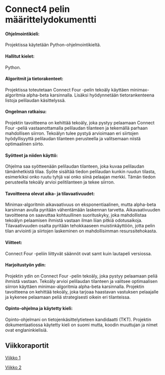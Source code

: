 # Connect4 pelin määrittelydokumentti

#### Ohjelmointikieli:
Projektissa käytetään Python-ohjelmointikieltä.

#### Hallitut kielet:
Python.

#### Algoritmit ja tietorakenteet:
Projektissa toteutetaan Connect Four -pelin tekoäly käyttäen minimax-algoritmia alpha-beta karsinnalla. Lisäksi hyödynnetään tietorankenteena listoja pelilaudan käsittelyssä.

#### Ongelman ratkaisu:
Projektin tavoitteena on kehittää tekoäly, joka pystyy pelaamaan Connect Four -peliä vastaanottamalla pelilaudan tilanteen ja tekemällä parhaan mahdollisen siirron. Tekoälyn tulee pystyä arvioimaan eri siirtojen hyödyllisyyttä pelilaudan tilanteen perusteella ja valitsemaan niistä optimaalinen siirto.

#### Syötteet ja niiden käyttö:
Ohjelma saa syötteenään pelilaudan tilanteen, joka kuvaa pelilaudan tämänhetkistä tilaa. Syöte sisältää tiedon pelilaudan kunkin ruudun tilasta, esimerkiksi onko ruutu tyhjä vai onko siinä pelaajan merkki. Tämän tiedon perusteella tekoäly arvioi pelitilanteen ja tekee siirron.

#### Tavoitteena olevat aika- ja tilavaativuudet:
Minimax-algoritmin aikavaativuus on eksponentiaalinen, mutta alpha-beta karsinnan avulla pyritään vähentämään laskennan tarvetta. Aikavaativuuden tavoitteena on saavuttaa kohtuullinen suorituskyky, joka mahdollistaa tekoälyn pelaamisen ihmistä vastaan ilman liian pitkiä odotusaikoja. Tilavaativuuden osalta pyritään tehokkaaseen muistinkäyttöön, jotta pelin tilan arviointi ja siirtojen laskeminen on mahdollisimman resurssitehokasta.

#### Viitteet:
Connect Four -peliin liittyvät säännöt ovat samt kuin lautapeli versiossa.

#### Harjoitustyön ydin:
Projektin ydin on Connect Four -pelin tekoäly, joka pystyy pelaamaan peliä ihmistä vastaan. Tekoäly arvioi pelilaudan tilanteen ja valitsee optimaalisen siirron käyttäen minimax-algoritmia alpha-beta karsinnalla. Projektin tavoitteena on kehittää tekoäly, joka tarjoaa haastavan vastuksen pelaajalle ja kykenee pelaamaan peliä strategisesti oikein eri tilanteissa.

#### Opinto-ohjelma ja käytetty kieli:
Opinto-ohjelmani on tietojenkäsittelytieteen kandidaatti (TKT). Projektin dokumentaatiossa käytetty kieli on suomi mutta, koodin muuttujan ja nimet ovat englaninkielisiä.

## Viikkoraportit

[Viikko 1](./dokumentaatio/viikkoraportit/viikko1.md)

[Viikko 2](./dokumentaatio/viikkoraportit/viikko2.md)